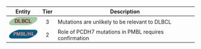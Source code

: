|Entity|Tier|Description              |
|:----:|:----:|------------------------------|
|![DLBCL](images/icons/DLBCL_tier3.png) | 3 | Mutations are unlikely to be relevant to DLBCL|
|![PMBL](images/icons/PMBL_tier2.png) | 2 | Role of PCDH7 mutations in PMBL requires confirmation|
